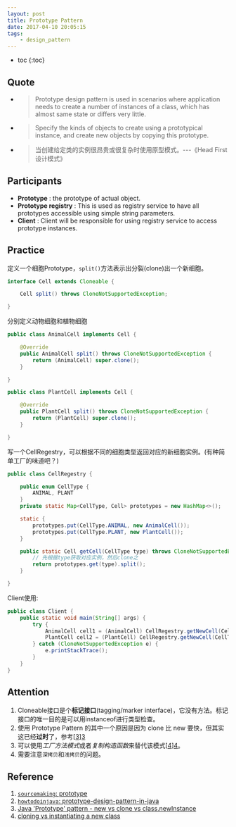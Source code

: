 ```yaml
---
layout: post
title: Prototype Pattern
date: 2017-04-10 20:05:15
tags:
    - design_pattern
---
```


* toc
{:toc}

## Quote
* >Prototype design pattern is used in scenarios where application needs to create a number of instances of a class, which has almost same state or differs very little.

* >Specify the kinds of objects to create using a prototypical instance, and create new objects by copying this prototype.

* >当创建给定类的实例很昂贵或很复杂时使用原型模式。---《Head First设计模式》

## Participants
* **Prototype** : the prototype of actual object.
* **Prototype registry** : This is used as registry service to have all prototypes accessible using simple string parameters.
* **Client** : Client will be responsible for using registry service to access prototype instances.

## Practice

定义一个细胞Prototype，`split()`方法表示出分裂(clone)出一个新细胞。
```java
interface Cell extends Cloneable {

    Cell split() throws CloneNotSupportedException;

}
```
分别定义动物细胞和植物细胞
```java
public class AnimalCell implements Cell {

    @Override
    public AnimalCell split() throws CloneNotSupportedException {
        return (AnimalCell) super.clone();
    }

}

public class PlantCell implements Cell {

    @Override
    public PlantCell split() throws CloneNotSupportedException {
        return (PlantCell) super.clone();
    }

}
```
写一个CellRegestry，可以根据不同的细胞类型返回对应的新细胞实例。(有种简单工厂的味道吧？)
```java
public class CellRegestry {

    public enum CellType {
        ANIMAL, PLANT
    }
    private static Map<CellType, Cell> prototypes = new HashMap<>();

    static {
        prototypes.put(CellType.ANIMAL, new AnimalCell());
        prototypes.put(CellType.PLANT, new PlantCell());
    }

    public static Cell getCell(CellType type) throws CloneNotSupportedException {
        // 先根据type获取对应实例，然后clone之
        return prototypes.get(type).split();
    }

}
```
Client使用:
```java
public class Client {
    public static void main(String[] args) {
        try {
            AnimalCell cell1 = (AnimalCell) CellRegestry.getNewCell(CellType.ANIMAL);
            PlantCell cell2 = (PlantCell) CellRegestry.getNewCell(CellType.PLANT);
        } catch (CloneNotSupportedException e) {
            e.printStackTrace();
        }
    }
}
```
## Attention
1. Cloneable接口是个**标记接口**(tagging/marker interface)，它没有方法。标记接口的唯一目的是可以用instanceof进行类型检查。
2. 使用 Prototype Pattern 的其中一个原因是因为 clone 比 new 要快，但其实这已经**过时**了，参考[[3]][3]
3. 可以使用*工厂方法模式*或者*复制构造函数*来替代该模式[[4]][4]。
4. 需要注意`深拷贝`和`浅拷贝`的问题。

## Reference
1. [`sourcemaking`: prototype][1]
2. [`howtodoinjava`: prototype-design-pattern-in-java][2]
3. [Java \'Prototype\' pattern - new vs clone vs class.newInstance][3]
4. [cloning vs instantiating a new class][4]

[1]:https://sourcemaking.com/design_patterns/prototype
[2]:http://howtodoinjava.com/design-patterns/creational/prototype-design-pattern-in-java
[3]:http://stackoverflow.com/questions/2427317/java-prototype-pattern-new-vs-clone-vs-class-newinstance
[4]:http://stackoverflow.com/questions/3707612/cloning-vs-instantiating-a-new-class
